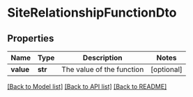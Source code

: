 # SiteRelationshipFunctionDto

## Properties
Name | Type | Description | Notes
------------ | ------------- | ------------- | -------------
**value** | **str** | The value of the function | [optional] 

[[Back to Model list]](../README.md#documentation-for-models) [[Back to API list]](../README.md#documentation-for-api-endpoints) [[Back to README]](../README.md)

